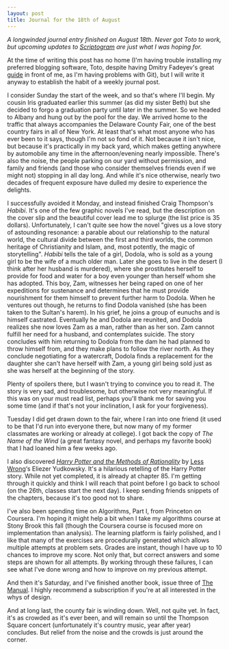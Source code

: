 ```yaml
---
layout: post
title: Journal for the 18th of August
---
```



_A longwinded journal entry finished on August 18th.  Never got Toto to work, but upcoming updates to [Scriptogram](http://scriptogr.am/) are just what I was hoping for._

At the time of writing this post has no home (I'm having trouble installing my preferred blogging software, Toto, despite having Dmitry Fadeyev's great [guide](http://fadeyev.net/2010/05/10/getting-started-with-toto/) in front of me, as I'm having problems with Git), but I will write it anyway to establish the habit of a weekly journal post.  

I consider Sunday the start of the week, and so that's where I'll begin.  My cousin Iris graduated earlier this summer (as did my sister Beth) but she decided to forgo a graduation party until later in the summer.  So we headed to Albany and hung out by the pool for the day.  We arrived home to the traffic that always accompanies the Delaware County Fair, one of the best country fairs in all of New York.  At least that's what most anyone who has ever been to it says, though I'm not so fond of it.  Not because it isn't nice, but because it's practically in my back yard, which makes getting anywhere by automobile any time in the afternoon/evening nearly impossible.  There's also the noise, the people parking on our yard without permission, and family and friends (and those who consider themselves friends even if we might not) stopping in all day long.  And while it's nice otherwise, nearly two decades of frequent exposure have dulled my desire to experience the delights.

I successfully avoided it Monday, and instead finished Craig Thompson's *Habibi*.  It's one of the few graphic novels I've read, but the description on the cover slip and the beautiful cover lead me to splurge (the list price is 35 dollars).  Unfortunately, I can't quite see how the novel "gives us a love story of astounding resonance: a parable about our relationship to the natural world, the cultural divide between the first and third worlds, the common heritage of Christianity and Islam, and, most potently, the magic of storytelling".  *Habibi* tells the tale of a girl, Dodola, who is sold as a young girl to be the wife of a much older man.  Later she goes to live in the desert (I think after her husband is murdered), where she prostitutes herself to provide for food and water for a boy even younger than herself whom she has adopted.  This boy, Zam, witnesses her being raped on one of her expeditions for sustenance and determines that he must provide nourishment for them himself to prevent further harm to Dodola.  When he ventures out though, he returns to find Dodola vanished (she has been taken to the Sultan's harem).  In his grief, he joins a group of eunuchs and is himself castrated.  Eventually he and Dodola are reunited, and Dodola realizes she now loves Zam as a man, rather than as her son.  Zam cannot fulfill her need for a husband, and contemplates suicide.  The story concludes with him returning to Dodola from the dam he had planned to throw himself from, and they make plans to follow the river north.  As they conclude negotiating for a watercraft, Dodola finds a replacement for the daughter she can't have herself with Zam, a young girl being sold just as she was herself at the beginning of the story.  

Plenty of spoilers there, but I wasn't trying to convince you to read it.  The story is very sad, and troublesome, but otherwise not very meaningful.  If this was on your must read list, perhaps you'll thank me for saving you some time (and if that's not your inclination, I ask for your forgiveness).

Tuesday I did get drawn down to the fair, where I ran into one friend (it used to be that I'd run into everyone there, but now many of my former classmates are working or already at college).  I got back the copy of *The Name of the Wind* (a great fantasy novel, and perhaps my favorite book) that I had loaned him a few weeks ago.  

I also discovered [*Harry Potter and the Methods of Rationality*](http://hpmor.com/) by [Less Wrong](http://lesswrong.com/)‘s Eliezer Yudkowsky.  It's a hilarious retelling of the Harry Potter story.  While not yet completed, it is already at chapter 85.  I'm getting through it quickly and think I will reach that point before I go back to school (on the 26th, classes start the next day).  I keep sending friends snippets of the chapters, because it's too good not to share.

I've also been spending time on Algorithms, Part I, from Princeton on Coursera.  I'm hoping it might help a bit when I take my algorithms course at Stony Brook this fall (though the Coursera course is focused more on implementation than analysis).  The learning platform is fairly polished, and I like that many of the exercises are procedurally generated which allows multiple attempts at problem sets.  Grades are instant, though I have up to 10 chances to improve my score.  Not only that, but correct answers and some steps are shown for all attempts.  By working through these failures, I can see what I've done wrong and how to improve on my previous attempt.

And then it's Saturday, and I've finished another book, issue three of [The Manual](http://alwaysreadthemanual.com/).  I highly recommend a subscription if you're at all interested in the whys of design.  

And at long last, the county fair is winding down.  Well, not quite yet.  In fact, it's as crowded as it's ever been, and will remain so until the Thompson Square concert (unfortunately it's country music, year after year) concludes.  But relief from the noise and the crowds is just around the corner.  
